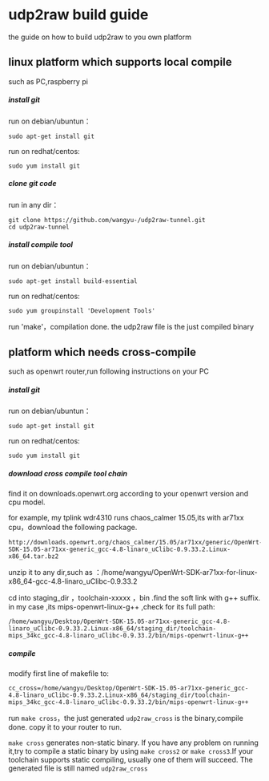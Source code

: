 # udp2raw build guide

the guide on how to build udp2raw to you own platform

## linux platform which supports local compile
such as PC,raspberry pi

##### install git
run on debian/ubuntun：
```
sudo apt-get install git
```
run on redhat/centos:
```
sudo yum install git
```
##### clone git code

run in any dir：

```
git clone https://github.com/wangyu-/udp2raw-tunnel.git
cd udp2raw-tunnel
```

##### install compile tool
run on debian/ubuntun：
```
sudo apt-get install build-essential
```

run on redhat/centos:
```
sudo yum groupinstall 'Development Tools'
```

run 'make'，compilation done. the udp2raw file is the just compiled binary

## platform which needs cross-compile
such as openwrt router,run following instructions on your PC

##### install git
run on debian/ubuntun：
```
sudo apt-get install git
```
run on redhat/centos:
```
sudo yum install git
```

##### download cross compile tool chain

find it on downloads.openwrt.org according to your openwrt version and cpu model.

for example, my tplink wdr4310 runs chaos_calmer 15.05,its with ar71xx cpu，download the following package.

```
http://downloads.openwrt.org/chaos_calmer/15.05/ar71xx/generic/OpenWrt-SDK-15.05-ar71xx-generic_gcc-4.8-linaro_uClibc-0.9.33.2.Linux-x86_64.tar.bz2
```
unzip it to any dir,such as ：/home/wangyu/OpenWrt-SDK-ar71xx-for-linux-x86_64-gcc-4.8-linaro_uClibc-0.9.33.2

cd into staging_dir ，toolchain-xxxxx ，bin .find the soft link with g++ suffix. in my case ,its mips-openwrt-linux-g++ ,check for its full path:

```
/home/wangyu/Desktop/OpenWrt-SDK-15.05-ar71xx-generic_gcc-4.8-linaro_uClibc-0.9.33.2.Linux-x86_64/staging_dir/toolchain-mips_34kc_gcc-4.8-linaro_uClibc-0.9.33.2/bin/mips-openwrt-linux-g++
```
##### compile
modify first line of makefile to:
```
cc_cross=/home/wangyu/Desktop/OpenWrt-SDK-15.05-ar71xx-generic_gcc-4.8-linaro_uClibc-0.9.33.2.Linux-x86_64/staging_dir/toolchain-mips_34kc_gcc-4.8-linaro_uClibc-0.9.33.2/bin/mips-openwrt-linux-g++
```

run `make cross`，the just generated `udp2raw_cross` is the binary,compile done. copy it to your router to run.

`make cross` generates non-static binary. If you have any problem on running it,try to compile a static binary by using `make cross2` or `make cross3`.If your toolchain supports static compiling, usually one of them will succeed. The generated file is still named `udp2raw_cross`
